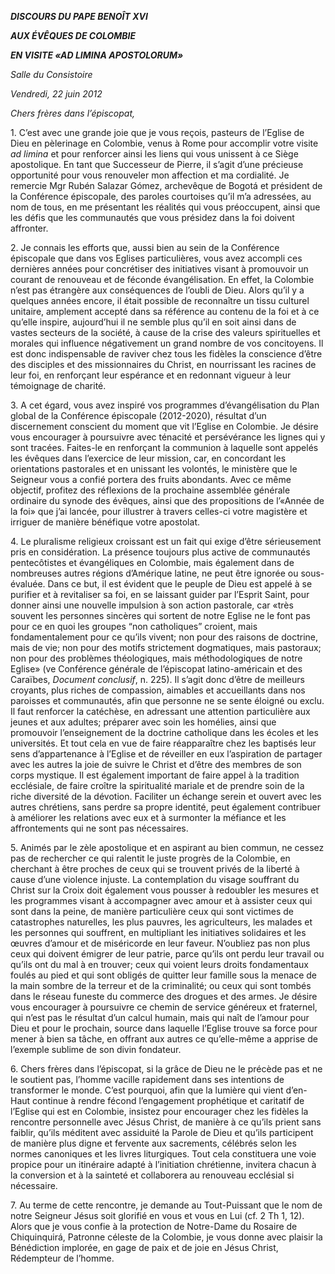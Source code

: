 ***DISCOURS DU PAPE BENOÎT XVI***

***AUX ÉVÊQUES DE COLOMBIE***

***EN VISITE «AD LIMINA APOSTOLORUM»***

*Salle du Consistoire*

*Vendredi, 22 juin 2012*

*Chers frères dans l’épiscopat,*

1\. C’est avec une grande joie que je vous reçois, pasteurs de l’Eglise de Dieu en pèlerinage en Colombie, venus à Rome pour accomplir votre visite *ad limina* et pour renforcer ainsi les liens qui vous unissent à ce Siège apostolique. En tant que Successeur de Pierre, il s’agit d’une précieuse opportunité pour vous renouveler mon affection et ma cordialité. Je remercie Mgr Rubén Salazar Gómez, archevêque de Bogotá et président de la Conférence épiscopale, des paroles courtoises qu’il m’a adressées, au nom de tous, en me présentant les réalités qui vous préoccupent, ainsi que les défis que les communautés que vous présidez dans la foi doivent affronter.

2\. Je connais les efforts que, aussi bien au sein de la Conférence épiscopale que dans vos Eglises particulières, vous avez accompli ces dernières années pour concrétiser des initiatives visant à promouvoir un courant de renouveau et de féconde évangélisation. En effet, la Colombie n’est pas étrangère aux conséquences de l’oubli de Dieu. Alors qu’il y a quelques années encore, il était possible de reconnaître un tissu culturel unitaire, amplement accepté dans sa référence au contenu de la foi et à ce qu’elle inspire, aujourd’hui il ne semble plus qu’il en soit ainsi dans de vastes secteurs de la société, à cause de la crise des valeurs spirituelles et morales qui influence négativement un grand nombre de vos concitoyens. Il est donc indispensable de raviver chez tous les fidèles la conscience d’être des disciples et des missionnaires du Christ, en nourrissant les racines de leur foi, en renforçant leur espérance et en redonnant vigueur à leur témoignage de charité.

3\. A cet égard, vous avez inspiré vos programmes d’évangélisation du Plan global de la Conférence épiscopale (2012-2020), résultat d’un discernement conscient du moment que vit l’Eglise en Colombie. Je désire vous encourager à poursuivre avec ténacité et persévérance les lignes qui y sont tracées. Faites-le en renforçant la communion à laquelle sont appelés les évêques dans l’exercice de leur mission, car, en concordant les orientations pastorales et en unissant les volontés, le ministère que le Seigneur vous a confié portera des fruits abondants. Avec ce même objectif, profitez des réflexions de la prochaine assemblée générale ordinaire du synode des évêques, ainsi que des propositions de l’«Année de la foi» que j’ai lancée, pour illustrer à travers celles-ci votre magistère et irriguer de manière bénéfique votre apostolat.

4\. Le pluralisme religieux croissant est un fait qui exige d’être sérieusement pris en considération. La présence toujours plus active de communautés pentecôtistes et évangéliques en Colombie, mais également dans de nombreuses autres régions d’Amérique latine, ne peut être ignorée ou sous-évaluée. Dans ce but, il est évident que le peuple de Dieu est appelé à se purifier et à revitaliser sa foi, en se laissant guider par l’Esprit Saint, pour donner ainsi une nouvelle impulsion à son action pastorale, car «très souvent les personnes sincères qui sortent de notre Eglise ne le font pas pour ce en quoi les groupes “non catholiques” croient, mais fondamentalement pour ce qu’ils vivent; non pour des raisons de doctrine, mais de vie; non pour des motifs strictement dogmatiques, mais pastoraux; non pour des problèmes théologiques, mais méthodologiques de notre Eglise» (ve Conférence générale de l’épiscopat latino-américain et des Caraïbes, *Document conclusif*, n. 225). Il s’agit donc d’être de meilleurs croyants, plus riches de compassion, aimables et accueillants dans nos paroisses et communautés, afin que personne ne se sente éloigné ou exclu. Il faut renforcer la catéchèse, en adressant une attention particulière aux jeunes et aux adultes; préparer avec soin les homélies, ainsi que promouvoir l’enseignement de la doctrine catholique dans les écoles et les universités. Et tout cela en vue de faire réapparaître chez les baptisés leur sens d’appartenance à l’Eglise et de réveiller en eux l’aspiration de partager avec les autres la joie de suivre le Christ et d’être des membres de son corps mystique. Il est également important de faire appel à la tradition ecclésiale, de faire croître la spiritualité mariale et de prendre soin de la riche diversité de la dévotion. Faciliter un échange serein et ouvert avec les autres chrétiens, sans perdre sa propre identité, peut également contribuer à améliorer les relations avec eux et à surmonter la méfiance et les affrontements qui ne sont pas nécessaires.

5\. Animés par le zèle apostolique et en aspirant au bien commun, ne cessez pas de rechercher ce qui ralentit le juste progrès de la Colombie, en cherchant à être proches de ceux qui se trouvent privés de la liberté à cause d’une violence injuste. La contemplation du visage souffrant du Christ sur la Croix doit également vous pousser à redoubler les mesures et les programmes visant à accompagner avec amour et à assister ceux qui sont dans la peine, de manière particulière ceux qui sont victimes de catastrophes naturelles, les plus pauvres, les agriculteurs, les malades et les personnes qui souffrent, en multipliant les initiatives solidaires et les œuvres d’amour et de miséricorde en leur faveur. N’oubliez pas non plus ceux qui doivent émigrer de leur patrie, parce qu’ils ont perdu leur travail ou qu’ils ont du mal à en trouver; ceux qui voient leurs droits fondamentaux foulés au pied et qui sont obligés de quitter leur famille sous la menace de la main sombre de la terreur et de la criminalité; ou ceux qui sont tombés dans le réseau funeste du commerce des drogues et des armes. Je désire vous encourager à poursuivre ce chemin de service généreux et fraternel, qui n’est pas le résultat d’un calcul humain, mais qui naît de l’amour pour Dieu et pour le prochain, source dans laquelle l’Eglise trouve sa force pour mener à bien sa tâche, en offrant aux autres ce qu’elle-même a apprise de l’exemple sublime de son divin fondateur.

6\. Chers frères dans l’épiscopat, si la grâce de Dieu ne le précède pas et ne le soutient pas, l’homme vacille rapidement dans ses intentions de transformer le monde. C’est pourquoi, afin que la lumière qui vient d’en-Haut continue à rendre fécond l’engagement prophétique et caritatif de l’Eglise qui est en Colombie, insistez pour encourager chez les fidèles la rencontre personnelle avec Jésus Christ, de manière à ce qu’ils prient sans faiblir, qu’ils méditent avec assiduité la Parole de Dieu et qu’ils participent de manière plus digne et fervente aux sacrements, célébrés selon les normes canoniques et les livres liturgiques. Tout cela constituera une voie propice pour un itinéraire adapté à l’initiation chrétienne, invitera chacun à la conversion et à la sainteté et collaborera au renouveau ecclésial si nécessaire.

7\. Au terme de cette rencontre, je demande au Tout-Puissant que le nom de notre Seigneur Jésus soit glorifié en vous et vous en Lui (cf. 2 Th 1, 12). Alors que je vous confie à la protection de Notre-Dame du Rosaire de Chiquinquirá, Patronne céleste de la Colombie, je vous donne avec plaisir la Bénédiction implorée, en gage de paix et de joie en Jésus Christ, Rédempteur de l’homme.